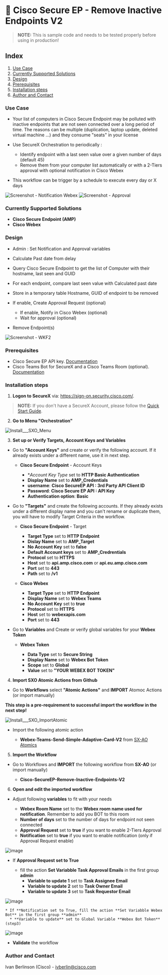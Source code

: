 # 🧽 Cisco Secure EP - Remove Inactive Endpoints V2

> **NOTE:** This is sample code and needs to be tested properly before using in production!

## Index

1. [Use Case](#use-case)
2. [Currently Supported Solutions](#currently-supported-solutions)
3. [Design](#design)
4. [Prerequisites](#prerequisites)
5. [Installation steps](#installation-steps)
6. [Author and Contact](author-and-contact)

### Use Case

* Your list of computers in Cisco Secure Endpoint may be polluted with inactive endpoints that are not seen connected over a long period of time. The reasons can be multiple (duplication, laptop update, deleted virtual machine ...) and they consume "seats" in your license

* Use SecureX Orchestration to periodically : 
  * Identify endpoint with a last seen value over a given number of days (default 45)
  * Remove them from your computer list automatically or with a 2-Tiers approval with optional notification in Cisco Webex
  
* This workflow can be trigger by a schedule to execute every day or X days

![Screenshot - Notification Webex](https://github.com/iberlinson/SX-AO/blob/main/Images/readme___EP_Removal_Webex.png)
![Screenshot - Approval](https://github.com/iberlinson/SX-AO/blob/main/Images/readme___EP_Removal_Approval.png)

### Currently Supported Solutions

 * **Cisco Secure Endpoint (AMP)**
 * **Cisco Webex**

### Design

  * Admin : Set Notification and Approval variables

  * Calculate Past date from delay

  * Query Cisco Secure Endpoint to get the list of Computer with their hostname, last seen and GUID

  * For each endpoint, compare last seen value with Calculated past date

  * Store in a temporary table Hostname, GUID of endpoint to be removed

  * If enable, Create Approval Request (optional)
      * If enable, Notify in Cisco Webex (optional)
      * Wait for approval (optional)
  * Remove Endpoint(s)

 ![Screenshot - WKF2](https://github.com/iberlinson/SX-AO/blob/main/Images/readme___EP_Removal_WKF_1.png)


### Prerequisites

* Cisco Secure EP API key. [Documentation](https://console.amp.cisco.com/help/en/wwhelp/wwhimpl/js/html/wwhelp.htm)
* Cisco Teams Bot for SecureX and a Cisco Teams Room (optional). [Documentation](https://developer.webex.com/docs/bots)

### Installation steps

1. **Logon to SecureX** via: https://sign-on.security.cisco.com/. 
> **NOTE:** If you don't have a SecureX Account, please follow the [Quick Start Guide](https://www.cisco.com/c/en/us/td/docs/security/secure-sign-on/sso-quick-start-guide/sso-qsg-welcome.html).

2. **Go to Menu "Orchestration"**
 
![Install___SXO_Menu](/Images/Install___SXO_Menu.jpg)

3. **Set up or Verify Targets, Account Keys and Variables**

* Go to **"Account Keys"** and create or verify the following account. If it already exists under a different name, use it in next step.

  * **Cisco Secure Endpoint** - Account Keys
  
    * **Account Key Type* set to **HTTP Basic Authentication**
    * **Display Name** set to **AMP_Credentials**
    * **username**: **Cisco SecureEP API : 3rd Party API Client ID**
    * **Password**: **Cisco Secure EP API : API Key**
    * **Authentication option**: **Basic**

* Go to **"Targets"** and create the following accounts. If they already exists under a different display name and you can't rename or duplicate them, you will have to modify Target Criteria in the workflow.

  * **Cisco Secure Endpoint** - Target 
  
    * **Target Type** set to **HTTP Endpoint**
    * **Dislay Name** set to **AMP_Target**
    * **No Account Key** set to **false**
    * **Default Account keys** set to **AMP_Credrentials**
    * **Protocol** set to **HTTPS**
    * **Host** set to **api.amp.cisco.com** or **api.eu.amp.cisco.com**
    * **Port** set to **443**
    * **Path** set to **/v1**

  * **Cisco Webex**
  
    * **Target Type** set to **HTTP Endpoint**
    * **Display Name** set to **Webex Teams**
    * **No Account Key** set to **true**
    * **Protocol** set to **HTTPS**
    * **Host** set to **webexapis.com**
    * **Port** set to **443**

* Go to **Variables** and Create or verify global variables for your **Webex Token**
  
  * **Webex Token**
  
    * **Data Type** set to **Secure String**
    * **Display Name** set to **Webex Bot Token**
    * **Scope** set to **Global**
    * **Value** set to **"YOUR WEBEX BOT TOKEN"**
    
4. **Import SXO Atomic Actions from Github**

* Go to **Workflows** select **"Atomic Actions"** and **IMPORT** Atomoc Actions (or import manually)

**This step is a pre-requirement to successful import the workflow in the next step!**

![Install___SXO_ImportAtomic](/Images/Install___SXO_ImportAtomic.jpg)

* Import the following atomic action

  * **Webex-Teams-Send-Simple-Adaptive-Card-V2** from [SX-AO Atomics](https://github.com/iberlinson/SX-AO/tree/main/Atomics)   

5. **Import the Workflow**

* Go to Workflows and **IMPORT** the following workflow from **SX-AO** (or import manually)

  * **Cisco-SecureEP-Remove-Inactive-Endpoints-V2**

6. **Open and edit the imported workflow** 

* Adjust following **variables** to fit with your needs

  * **Webex Room Name** set to the **Webex room name used for notification**. Remember to add you BOT to this room
  * **Number of days** set to the number of days for endpoint not seen connected
  * **Approval Request** set to **true** if you want to enable 2-Tiers Approval
  * **Notification** set to **true** if you want to enable notification (only if Approval Request enable)

![image](/Images/readme___EP_Removal_Variables2.png)

* If **Approval Request set to True**

  * fill the action **Set Variabble Task Approval Emails** in the first group **admin**
    * **Variable to update 1** set to **Task Assignee Email**
    * **Variable to update 2** set to **Task Owner Email**
    * **Variable to update 3** set to **Task Requestor Email**

![image](/Images/readme___EP_Removal_Approval_email.png)

    * If **Notification set to True, fill the action **Set Variabble Webex Bot** in the first group **admin**
      * **Variable to update** set to Global Variable **Webex Bot Token** (step3)

![image](/Images/readme___EP_Removal_Webex_Token1.png)

* **Validate** the workflow

### Author and Contact
Ivan Berlinson (Cisco) - <ivberlin@cisco.com>